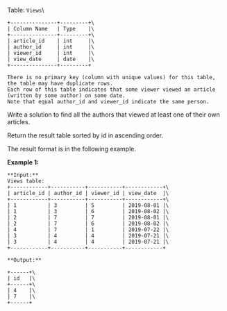 Table: ``Views``\
```
+---------------+---------+\
| Column Name   | Type    |\
+---------------+---------+\
| article_id    | int     |\
| author_id     | int     |\
| viewer_id     | int     |\
| view_date     | date    |\
+---------------+---------+

There is no primary key (column with unique values) for this table, the table may have duplicate rows.
Each row of this table indicates that some viewer viewed an article (written by some author) on some date. 
Note that equal author_id and viewer_id indicate the same person.
```

Write a solution to find all the authors that viewed at least one of their own articles.

Return the result table sorted by id in ascending order.

The result format is in the following example.

 

**Example 1:**
```
**Input:** 
Views table:
+------------+-----------+-----------+------------+\
| article_id | author_id | viewer_id | view_date  |\
+------------+-----------+-----------+------------+\
| 1          | 3         | 5         | 2019-08-01 |\
| 1          | 3         | 6         | 2019-08-02 |\
| 2          | 7         | 7         | 2019-08-01 |\
| 2          | 7         | 6         | 2019-08-02 |\
| 4          | 7         | 1         | 2019-07-22 |\
| 3          | 4         | 4         | 2019-07-21 |\
| 3          | 4         | 4         | 2019-07-21 |\
+------------+-----------+-----------+------------+

**Output:** 

+------+\
| id   |\
+------+\
| 4    |\
| 7    |\
+------+
```